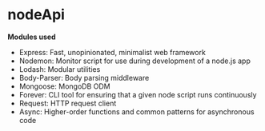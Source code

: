 # nodeApi
**Modules used**
- Express: Fast, unopinionated, minimalist web framework
- Nodemon: Monitor script for use during development of a node.js app
- Lodash: Modular utilities
- Body-Parser: Body parsing middleware
- Mongoose: MongoDB ODM
- Forever: CLI tool for ensuring that a given node script runs continuously
- Request: HTTP request client
- Async: Higher-order functions and common patterns for asynchronous code